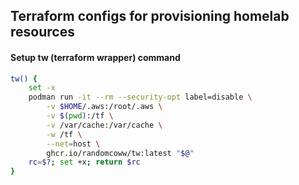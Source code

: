 ## Terraform configs for provisioning homelab resources

#### Setup tw (terraform wrapper) command

```bash
tw() {
    set -x
    podman run -it --rm --security-opt label=disable \
        -v $HOME/.aws:/root/.aws \
        -v $(pwd):/tf \
        -v /var/cache:/var/cache \
        -w /tf \
        --net=host \
        ghcr.io/randomcoww/tw:latest "$@"
    rc=$?; set +x; return $rc
}
```